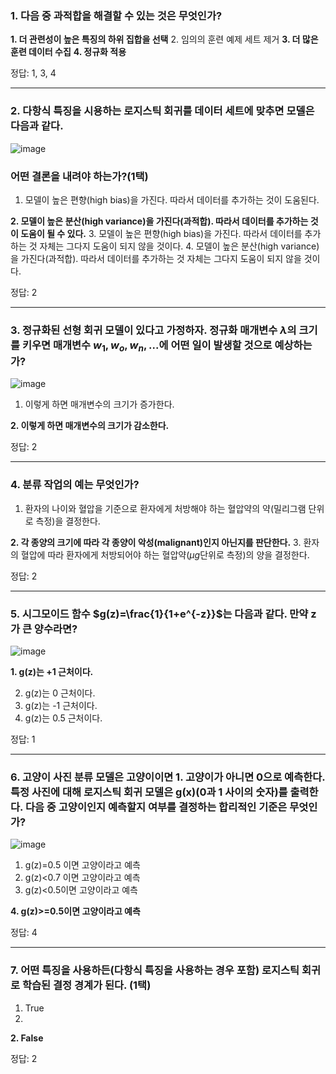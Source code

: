 ### 1. 다음 중 과적합을 해결할 수 있는 것은 무엇인가?
**1. 더 관련성이 높은 특징의 하위 집합을 선택**
2. 임의의 훈련 예제 세트 제거
**3. 더 많은 훈련 데이터 수집**
**4. 정규화 적용**

정답: 1, 3, 4

---

### 2. 다항식 특징을 시용하는 로지스틱 회귀를 데이터 세트에 맞추면 모델은 다음과 같다.
![image](https://github.com/qlkdkd/MachineLearning/assets/71871927/782ee8e7-5f39-4f5d-abbb-a0e3f5e6de27)
### 어떤 결론을 내려야 하는가?(1택)
1. 모델이 높은 편향(high bias)을 가진다. 따라서 데이터를 추가하는 것이 도움된다.

**2. 모델이 높은 분산(high variance)을 가진다(과적합). 따라서 데이터를 추가하는 것이 도움이 될 수 있다.**
3. 모델이 높은 편향(high bias)을 가진다. 따라서 데이터를 추가하는 것 자체는 그다지 도움이 되지 않을 것이다.
4. 모델이 높은 분산(high variance)을 가진다(과적합). 따라서 데이터를 추가하는 것 자체는 그다지 도움이 되지 않을 것이다.

정답: 2

---

### 3. 정규화된 선형 회귀 모델이 있다고 가정하자. 정규화 매개변수 $\lambda$의 크기를 키우면 매개변수 $w_1, w_o, w_n, ...$에 어떤 일이 발생할 것으로 예상하는가?
![image](https://github.com/qlkdkd/MachineLearning/assets/71871927/39ab9fcf-a4ab-4d58-aa8a-cc5e9b8773a1)
1. 이렇게 하면 매개변수의 크기가 증가한다.

**2. 이렇게 하면 매개변수의 크기가 감소한다.**

정답: 2

---

### 4. 분류 작업의 예는 무엇인가?
1. 환자의 나이와 혈압을 기준으로 환자에게 처방해야 하는 혈압약의 약(밀리그램 단위로 측정)을 결정한다.

**2. 각 종양의 크기에 따라 각 종양이 악성(malignant)인지 아닌지를 판단한다.**
3. 환자의 혈압에 따라 환자에게 처방되어야 하는 혈압약($\mu g$단위로 측정)의 양을 결정한다.

정답: 2

---
### 5. 시그모이드 함수 $g(z)=\frac{1}{1+e^{-z}}$는 다음과 같다. 만약 z가 큰 양수라면?
![image](https://github.com/qlkdkd/MachineLearning/assets/71871927/f88a561c-32ed-4c1a-ad23-e10f0325f69e)

**1. g(z)는 +1 근처이다.**

2. g(z)는 0 근처이다.
3. g(z)는 -1 근처이다.
4. g(z)는 0.5 근처이다.

정답: 1

---

### 6. 고양이 사진 분류 모델은 고양이이면 1. 고양이가 아니면 0으로 예측한다. 특정 사진에 대해 로지스틱 회귀 모델은 g(x)(0과 1 사이의 숫자)를 출력한다. 다음 중 고양이인지 예측할지 여부를 결정하는 합리적인 기준은 무엇인가?
![image](https://github.com/qlkdkd/MachineLearning/assets/71871927/88fc4b14-19e4-402a-867e-1859012fc53f)
1. g(z)=0.5 이면 고양이라고 예측
2. g(z)<0.7 이면 고양이라고 예측
3. g(z)<0.5이면 고양이라고 예측

**4. g(z)>=0.5이면 고양이라고 예측**

정답: 4

---

### 7. 어떤 특징을 사용하든(다항식 특징을 사용하는 경우 포함) 로지스틱 회귀로 학습된 결정 경계가 된다. (1택)
1. True
2. 
**2. False**

정답: 2
